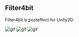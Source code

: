 Filter4bit
---

Filter4bit is posteffect for Unity3D.

![gif](http://notargs.com/blog/wp-content/uploads/2016/03/無題.png)
![gif](http://notargs.com/blog/wp-content/uploads/2016/03/無題.gif)
![gif](http://notargs.com/blog/wp-content/uploads/2016/03/無題-1.gif)
